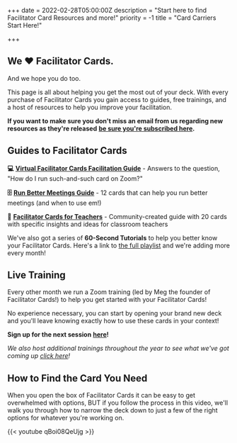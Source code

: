 +++
date = 2022-02-28T05:00:00Z
description = "Start here to find Facilitator Card Resources and more!"
priority = -1
title = "Card Carriers Start Here!"

+++
## We ❤️ Facilitator Cards.

And we hope you do too.

This page is all about helping you get the most out of your deck. With every purchase of Facilitator Cards you gain access to guides, free trainings, and a host of resources to help you improve your facilitation.

**If you want to make sure you don't miss an email from us regarding new resources as they're released** [**be sure you're subscribed here**](https://facilitatorcards.ck.page/ed00a41f6c)**.**

## Guides to Facilitator Cards

**💻** [**Virtual Facilitator Cards Facilitation Guide**](https://virtual.facilitator.cards/) - Answers to the question, "How do I run such-and-such card on Zoom?"

**🗄** [**Run Better Meetings Guide**](https://www.facilitator.cards/img/blog/run-better-meetings-guide.pdf) - 12 cards that can help you run better meetings (and when to use em!)

**🍎** [**Facilitator Cards for Teachers**](https://www.facilitator.cards/img/blog/facilitator-cards-edu.pdf) - Community-created guide with 20 cards with specific insights and ideas for classroom teachers

We've also got a series of **60-Second Tutorials** to help you better know your Facilitator Cards. Here's a link to [the full playlist](https://www.youtube.com/watch?v=d5Mu3wxybpA&list=PLFZCEEu1Jfj2e3mMMOuDSkDZY-5zcqmbm) and we're adding more every month!

## Live Training

Every other month we run a Zoom training (led by Meg the founder of Facilitator Cards!) to help you get started with your Facilitator Cards!

No experience necessary, you can start by opening your brand new deck and you'll leave knowing exactly how to use these cards in your context! 

**Sign up for the next session** [**here**](https://lu.ma/cardsharks)**!**

_We also host additional trainings throughout the year to see what we've got coming up_ [_click here_](https://lu.ma/facilitatorcards)_!_

## How to Find the Card You Need

When you open the box of Facilitator Cards it can be easy to get overwhelmed with options, BUT if you follow the process in this video, we'll walk you through how to narrow the deck down to just a few of the right options for whatever you're working on.

{{<  youtube qBoi08QeUjg >}}
